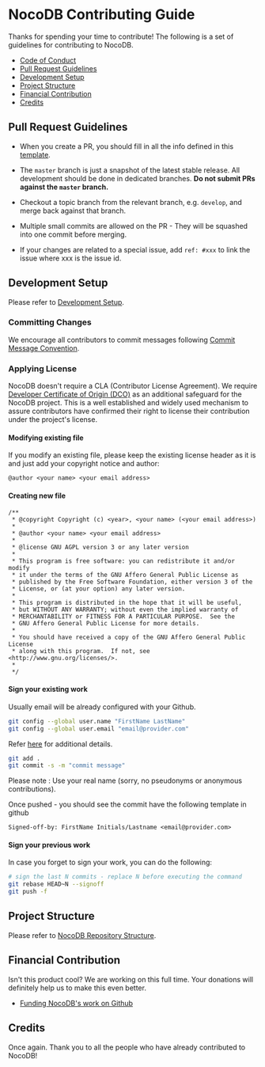 # NocoDB Contributing Guide

Thanks for spending your time to contribute! The following is a set of guidelines for contributing to NocoDB. 

- [Code of Conduct](https://github.com/nocodb/nocodb/blob/master/.github/CODE_OF_CONDUCT.md)
- [Pull Request Guidelines](#pull-request-guidelines)
- [Development Setup](#development-setup)
- [Project Structure](#project-structure)
- [Financial Contribution](#financial-contribution)
- [Credits](#credits)

## Pull Request Guidelines

- When you create a PR, you should fill in all the info defined in this [template](https://github.com/nocodb/nocodb/blob/master/.github/pull_request_template.md).

- The `master` branch is just a snapshot of the latest stable release. All development should be done in dedicated branches. 
**Do not submit PRs against the `master` branch.**

- Checkout a topic branch from the relevant branch, e.g. `develop`, and merge back against that branch.

- Multiple small commits are allowed on the PR - They will be squashed into one commit before merging.

- If your changes are related to a special issue, add `ref: #xxx` to link the issue where xxx is the issue id.

## Development Setup

Please refer to [Development Setup](https://github.com/nocodb/nocodb#development-setup).

### Committing Changes

We encourage all contributors to commit messages following [Commit Message Convention](./COMMIT_CONVENTION.md).

### Applying License

NocoDB doesn't require a CLA (Contributor License Agreement). 
We require [Developer Certificate of Origin (DCO)](https://github.com/nocodb/nocodb/blob/master/.github/developer-certificate-of-origin) as an additional safeguard
for the NocoDB project. This is a well established and widely used
mechanism to assure contributors have confirmed their right to license
their contribution under the project's license.

#### Modifying existing file
If you modify an existing file, please keep the existing license header as
it is and just add your copyright notice and author:

````
@author <your name> <your email address>
````

#### Creating new file

````
/**
 * @copyright Copyright (c) <year>, <your name> (<your email address>)
 *
 * @author <your name> <your email address>
 * 
 * @license GNU AGPL version 3 or any later version
 *
 * This program is free software: you can redistribute it and/or modify
 * it under the terms of the GNU Affero General Public License as
 * published by the Free Software Foundation, either version 3 of the
 * License, or (at your option) any later version.
 *
 * This program is distributed in the hope that it will be useful,
 * but WITHOUT ANY WARRANTY; without even the implied warranty of
 * MERCHANTABILITY or FITNESS FOR A PARTICULAR PURPOSE.  See the
 * GNU Affero General Public License for more details.
 *
 * You should have received a copy of the GNU Affero General Public License
 * along with this program.  If not, see <http://www.gnu.org/licenses/>.
 *
 */
````

#### Sign your existing work

Usually email will be already configured with your Github.

```bash
git config --global user.name "FirstName LastName"
git config --global user.email "email@provider.com"
```
Refer [here](https://support.atlassian.com/bitbucket-cloud/docs/configure-your-dvcs-username-for-commits/) for additional details.

```bash
git add .
git commit -s -m "commit message"
```

Please note : Use your real name (sorry, no pseudonyms or anonymous contributions).

Once pushed - you should see the commit have the following template in github
````
Signed-off-by: FirstName Initials/Lastname <email@provider.com>
````

#### Sign your previous work

In case you forget to sign your work, you can do the following:

```bash
# sign the last N commits - replace N before executing the command
git rebase HEAD~N --signoff
git push -f
```

## Project Structure

Please refer to [NocoDB Repository Structure](https://docs.nocodb.com/#nocodb-repository-structure).

## Financial Contribution

Isn't this product cool? We are working on this full time. Your donations will definitely help us to make this even better.

- [Funding NocoDB's work on Github](https://github.com/sponsors/nocodb)

## Credits

Once again. Thank you to all the people who have already contributed to NocoDB!